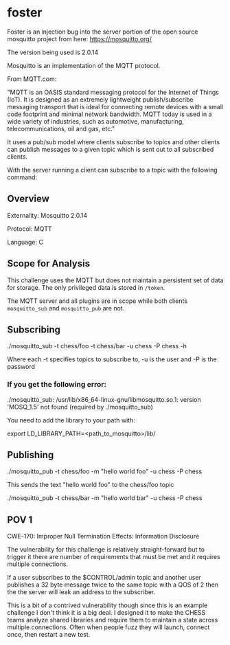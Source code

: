 # foster

Foster is an injection bug into the server portion of the open source mosquitto project from here: https://mosquitto.org/

The version being used is 2.0.14

Mosquitto is an implementation of the MQTT protocol. 

From MQTT.com:

"MQTT is an OASIS standard messaging protocol for the Internet of Things (IoT). It is designed as an extremely lightweight publish/subscribe messaging transport that is ideal for connecting remote devices with a small code footprint and minimal network bandwidth. MQTT today is used in a wide variety of industries, such as automotive, manufacturing, telecommunications, oil and gas, etc."

It uses a pub/sub model where clients subscribe to topics and other clients can publish messages to a given topic which is sent out to all subscribed clients.

With the server running a client can subscribe to a topic with the following command:

## Overview
Externality: Mosquitto 2.0.14

Protocol: MQTT

Language: C

## Scope for Analysis

This challenge uses the MQTT but does not maintain a persistent set of data for storage. The only privileged data is stored in ``/token``.

The MQTT server and all plugins are in scope while both clients ``mosquitto_sub`` and ``mosquitto_pub`` are not.

## Subscribing

./mosquitto_sub -t chess/foo -t chess/bar -u chess -P chess -h <host>

Where each -t specifies topics to subscribe to, -u is the user and -P is the password

### If you get the following error:

./mosquitto_sub: /usr/lib/x86_64-linux-gnu/libmosquitto.so.1: version 'MOSQ_1.5' not found (required by ./mosquitto_sub)

You need to add the library to your path with:

export LD_LIBRARY_PATH=<path_to_mosquitto>/lib/

## Publishing

./mosquitto_pub -t chess/foo -m "hello world foo" -u chess -P chess

This sends the text "hello world foo" to the chess/foo topic

./mosquitto_pub -t chess/bar -m "hello world bar" -u chess -P chess

## POV 1
CWE-170: Improper Null Termination
Effects: Information Disclosure

The vulnerability for this challenge is relatively straight-forward but to trigger it there are number of requirements that must be met and it requires multiple connections.

If a user subscribes to the $CONTROL/admin topic and another user publishes a 32 byte message twice to the same topic with a QOS of 2 then the the server will leak an address to the subscriber.

This is a bit of a contrived vulnerability though since this is an example challenge I don't think it is a big deal. I designed it to make the CHESS teams analyze shared libraries and require them to maintain a state across multiple connections. Often when people fuzz they will launch, connect once, then restart a new test. 

